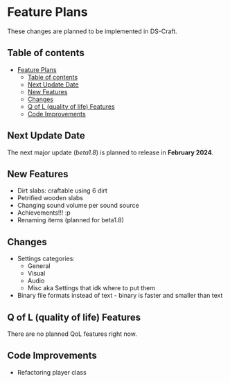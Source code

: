 
# Feature Plans

These changes are planned to be implemented in DS-Craft.

## Table of contents

- [Feature Plans](#feature-plans)
  - [Table of contents](#table-of-contents)
  - [Next Update Date](#next-update-date)
  - [New Features](#new-features)
  - [Changes](#changes)
  - [Q of L (quality of life) Features](#q-of-l-quality-of-life-features)
  - [Code Improvements](#code-improvements)

## Next Update Date

The next major update (*beta1.8*) is planned to release in **February 2024**.

## New Features

- Dirt slabs: craftable using 6 dirt
- Petrified wooden slabs
- Changing sound volume per sound source
- Achievements!!! :p
- Renaming items (planned for beta1.8)

## Changes

- Settings categories:
  - General
  - Visual
  - Audio
  - Misc aka Settings that idk where to put them
- Binary file formats instead of text - binary is faster and smaller than text

## Q of L (quality of life) Features

There are no planned QoL features right now.

## Code Improvements

- Refactoring player class
